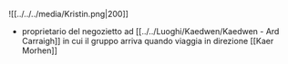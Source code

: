 ![[../../../media/Kristin.png|200]]
- proprietario del negozietto ad [[../../Luoghi/Kaedwen/Kaedwen - Ard  Carraigh]] in cui il gruppo arriva quando viaggia in direzione [[Kaer Morhen]] 